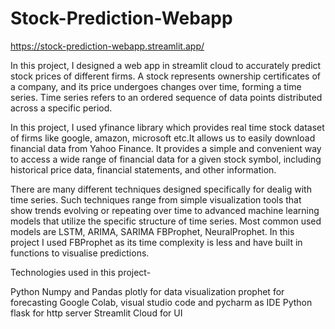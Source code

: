 # Stock-Prediction-Webapp
https://stock-prediction-webapp.streamlit.app/

In this project, I designed a web app in streamlit cloud to accurately predict stock prices of different firms. A stock represents ownership certificates of a company, and its price undergoes changes over time, forming a time series. Time series refers to an ordered sequence of data points distributed across a specific period.

In this project, I used yfinance library which provides real time stock dataset of firms like google, amazon, microsoft etc.It allows us to easily download financial data from Yahoo Finance. It provides a simple and convenient way to access a wide range of financial data for a given stock symbol, including historical price data, financial statements, and other information.

There are many different techniques designed specifically for dealig with time series. Such techniques range from simple visualization tools that show trends evolving or repeating over time to advanced machine learning models that utilize the specific structure of time series. Most common used models are LSTM, ARIMA, SARIMA FBProphet, NeuralProphet. In this project I used FBProphet as its time complexity is less and have built in functions to visualise predictions.

Technologies used in this project-

Python
Numpy and Pandas 
plotly for data visualization
prophet for forecasting
Google Colab, visual studio code and pycharm as IDE
Python flask for http server
Streamlit Cloud for UI

